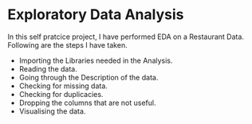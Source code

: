 
# Exploratory Data Analysis

  In this self pratcice project, I have performed EDA on a Restaurant Data. Following are the steps I have taken.  
  * Importing the Libraries needed in the Analysis.  
  * Reading the data.  
  * Going through the Description of the data.  
  * Checking for missing data.  
  * Checking for duplicacies.  
  * Dropping the columns that are not useful.  
  * Visualising the data. 
  
  


